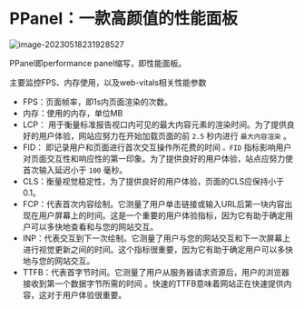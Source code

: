 # PPanel：一款高颜值的性能面板

![image-20230518231928527](http://cdn.sulg.top/202305182319607.png)

PPanel即performance panel缩写，即性能面板。

主要监控FPS、内存使用，以及web-vitals相关性能参数

- FPS：页面帧率，即1s内页面渲染的次数。
- 内存：使用的内存，单位MB
- LCP：  用于衡量标准报告视口内可见的最大内容元素的渲染时间。为了提供良好的用户体验，网站应努力在开始加载页面的前 `2.5` 秒内进行 `最大内容渲染` 。
- FID： 即记录用户和页面进行首次交互操作所花费的时间 `。FID` 指标影响用户对页面交互性和响应性的第一印象。为了提供良好的用户体验，站点应努力使首次输入延迟小于 `100` 毫秒。
- CLS：衡量视觉稳定性，为了提供良好的用户体验，页面的CLS应保持小于 0.1。
- FCP：代表首次内容绘制。它测量了用户单击链接或输入URL后第一块内容出现在用户屏幕上的时间。这是一个重要的用户体验指标，因为它有助于确定用户可以多快地查看和与您的网站交互。
- INP：代表交互到下一次绘制。它测量了用户与您的网站交互和下一次屏幕上进行视觉更新之间的时间。这个指标很重要，因为它有助于确定用户可以多快地与您的网站交互。
- TTFB：代表首字节时间。它测量了用户从服务器请求资源后，用户的浏览器接收到第一个数据字节所需的时间 。快速的TTFB意味着网站正在快速提供内容，这对于用户体验很重要。

